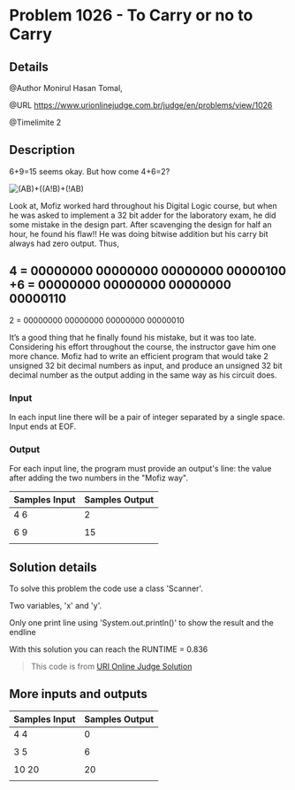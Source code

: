 # Problem 1026 - To Carry or no to Carry

## Details

@Author Monirul Hasan Tomal,

@URL https://www.urionlinejudge.com.br/judge/en/problems/view/1026

@Timelimite 2

## Description

6+9=15 seems okay. But how come 4+6=2?

![(AB)+((A!B)+(!AB)](https://urionlinejudge.r.worldssl.net/gallery/images/problems/UOJ_1026.png)

Look at, Mofiz worked hard throughout his Digital Logic course, but when he was asked to implement a 32 bit adder for the laboratory exam, he did some mistake in the design part. After scavenging the design for half an hour, he found his flaw!! He was doing bitwise addition but his carry bit always had zero output. Thus,

4  = 00000000 00000000 00000000 00000100
+6 = 00000000 00000000 00000000 00000110
----------------------------------------
2  = 00000000 00000000 00000000 00000010

It’s a good thing that he finally found his mistake, but it was too late. Considering his effort throughout the course, the instructor gave him one more chance. Mofiz had to write an efficient program that would take 2 unsigned 32 bit decimal numbers as input, and produce an unsigned 32 bit decimal number as the output adding in the same way as his circuit does.

### Input

In each input line there will be a pair of integer separated by a single space. Input ends at EOF.

### Output

For each input line, the program must provide an output's line: the value after adding the two numbers in the "Mofiz way".

| Samples Input | Samples Output|
|---------------|---------------|
| 4 6 | 2 |
| | |
| 6 9 | 15 |
| | |

## Solution details

To solve this problem the code use a class 'Scanner'.

Two variables, 'x' and 'y'.

Only one print line using 'System.out.println()' to show the result and the endline

With this solution you can reach the RUNTIME = 0.836

> This code is from [URI Online Judge Solution](https://urisolve.blogspot.com.br/2016/04/uri-online-judge-solution-1026-in-c-c.html)

## More inputs and outputs

| Samples Input | Samples Output|
|---------------|---------------|
| 4 4 | 0 |
| | |
| 3 5 | 6 |
| | |
| 10 20 | 20|
| | |
